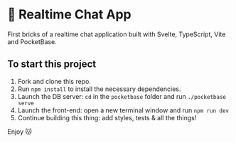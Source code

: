 # 💬 Realtime Chat App

First bricks of a realtime chat application built with Svelte, TypeScript, Vite and PocketBase.

## To start this project
1. Fork and clone this repo.
2. Run `npm install` to install the necessary dependencies.
3. Launch the DB server: `cd` in the `pocketbase` folder and run `./pocketbase serve`
4. Launch the front-end: open a new terminal window and run `npm run dev`
5. Continue building this thing: add styles, tests & all the things!

Enjoy 😽